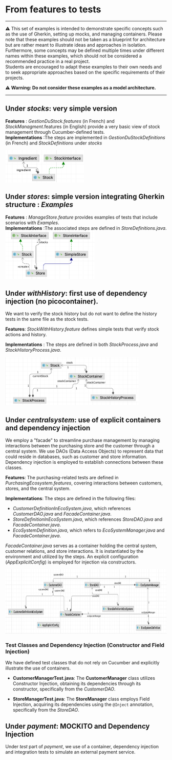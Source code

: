 # From features to tests

----
:warning: This set of examples is intended to demonstrate specific concepts such as the use of Gherkin, setting up mocks, and managing containers. Please note that these examples should not be taken as a blueprint for architecture but are rather meant to illustrate ideas and approaches in isolation.  
Furthermore, some concepts may be defined multiple times under different names within these examples, which should not be considered a recommended practice in a real project.  
Students are encouraged to adapt these examples to their own needs and to seek appropriate approaches based on the specific requirements of their projects.

:warning: **Warning: Do not consider these examples as a model architecture.**

--------

## Under _stocks_: very simple version
**Features** : _GestionDuStock.features_ (in French) and _StockManagment_.features (in English) provide a very basic view of stock management through Cucumber-defined tests.  
**Implementations** :The steps are implemented in _GestionDuStockDefinitions_ (in French) and _StockDefinitions_ under _stocks_

<img src="IMAGES/stock.png" height="100">

## Under _stores_: simple version integrating Gherkin structure : _Examples_ 
**Features** : _ManageStore.feature_ provides examples of tests that include scenarios with _Examples_.   
**Implementations** :The associated steps are defined in _StoreDefinitions.java_.  
<img src="IMAGES/store.png" height="150">

## Under _withHistory_: first use of dependency injection (no picocontainer). 
We want to verify the stock history but do not want to define the history tests in the same file as the stock tests.

**Features**: _StockWithHistory.feature_ defines simple tests that verify stock actions and history.  

**Implementations** : The steps are defined in both _StockProcess.java_ and _StockHistoryProcess.java_.

<img src="IMAGES/withHistory.png" height="150">



## Under _centralsystem_: use of explicit containers and dependency injection
We employ a "facade" to streamline purchase management 
by managing interactions between the purchasing store and the customer through a central system. 
We use DAOs (Data Access Objects) to represent data that could reside in databases, such as customer and store information. 
Dependency injection is employed to establish connections between these classes.

**Features**: The purchasing-related tests are defined in _PurchasingEcosystem.features_, covering interactions between customers, stores, and the central system.

**Implementations**: The steps are defined in the following files:
- _CustomerDefinitionInEcoSystem.java_, which references _CustomerDAO.java_ and _FacadeContainer.java_.
- _StoreDefinitionInEcoSystem.java_, which references _StoreDAO.java_ and _FacadeContainer.java_.
- _EcoSystemDefinition.java_, which refers to _EcoSystemManager.java_ and _FacadeContainer.java_.

_FacadeContainer.java_ serves as a container holding the central system, customer relations, and store interactions. 
It is instantiated by the environment and utilized by the steps. 
An explicit configuration (_AppExplicitConfig_) is employed for injection via constructors.


<img src="IMAGES/centralSystem.png" height="200">

### Test Classes and Dependency Injection (Constructor and Field Injection)

We have defined test classes that do not rely on Cucumber and explicitly illustrate the use of containers.

- **CustomerManagerTest.java**: The **CustomerManager** class utilizes Constructor Injection, obtaining its dependencies through its constructor, specifically from the _CustomerDAO_.

- **StoreManagerTest.java**: The **StoreManager** class employs Field Injection, acquiring its dependencies using the `@Inject` annotation, specifically from the _StoreDAO_.



<!-- ## Under _purchasing_: separation of concerns 


Our objective is to demonstrate how concerns can be managed separately 
by organizing them into different test classes and utilizing a shared object, _PurchaseContainer_.

**Features**:
-  _PurchasingManagment_.feature_ defines tests related to customer management.


**Implementations**:
- _CustomerDefinition_ provides the implementation for the simple steps defined in _CustomerManagement.feature_.

**Features**:
- _PurchasingManagement.feature_ defines tests related to purchasing.

**Implementations**:
- _PurchaseContainer_ contains the customer, the store, and the purchase itself.
- _PurchaseProcess.java_ uses the _PurchaseContainer_ to manage the purchase.
- _CustomerHistoryProcess_ uses the _PurchaseContainer_ to handle customer purchase history.
- _StoreProcess_ uses the _PurchaseContainer_ to manage store-related processes.


<img src="IMAGES/purchasing.png" height="250">
-->

## Under _payment_: MOCKITO and Dependency Injection
Under _test_ part of _payment_, we use of a container, dependency injection and integration tests  to simulate an external payment service.
